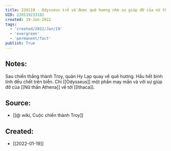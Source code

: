 ```yaml
---
title: 220119 - Odysseus trở về được quê hương nhờ sự giúp đỡ của nữ thần Athena
UID: 220119233102
created: 19-Jan-2022
tags:
  - 'created/2022/Jan/19'
  - 'evergreen'
  - 'permanent/fact'
publish: True
---
```

## Notes:
Sau chiến thắng thành Troy, quân Hy Lạp quay về quê hương. Hầu hết binh lính đều chết trên biển. Chỉ [[Odysseus]] một phần may mắn và với sự giúp đỡ của [[Nữ thần Athena]] về tới [[Ithaca]].

## Source:
- [[@ wiki, Cuộc chiến thành Troy]]



## Created:
- [[2022-01-19]]
